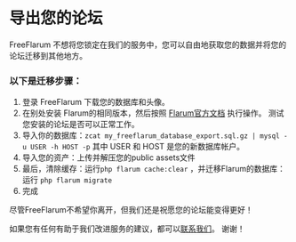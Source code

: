 # 导出您的论坛

FreeFlarum 不想将您锁定在我们的服务中，您可以自由地获取您的数据并将您的论坛迁移到其他地方。 


### 以下是迁移步骤：

1. 登录 FreeFlarum 下载您的数据库和头像。
2. 在别处安装 Flarum的相同版本，然后按照 [Flarum官方文档](https://docs.flarum.org/zh/install/) 执行操作。 测试您安装的论坛是否可以正常工作。
3. 导入你的数据库：`zcat my_freeflarum_database_export.sql.gz | mysql -u USER -h HOST -p` 其中 USER 和 HOST 是您的新数据库帐户。
4. 导入您的资产：上传并解压您的public assets文件
5. 最后，清除缓存：运行`php flarum cache:clear`  ，并迁移Flarum的数据库：运行 `php flarum migrate`
6. 完成

尽管FreeFlarum不希望你离开，但我们还是祝愿您的论坛能变得更好！

如果您有任何有助于我们改进服务的建议，都可以[联系我们](https://freeflarum.com/support)。 谢谢！
